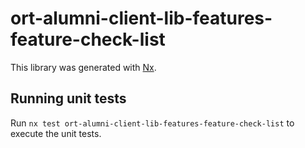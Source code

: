 # ort-alumni-client-lib-features-feature-check-list

This library was generated with [Nx](https://nx.dev).

## Running unit tests

Run `nx test ort-alumni-client-lib-features-feature-check-list` to execute the unit tests.
